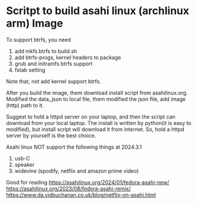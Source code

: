 # Scritpt to build asahi linux (archlinux arm) Image

To support btrfs, you need
1. add mkfs.btrfs to build.sh
2. add btrfs-progs, kernel headers to package
3. grub and initramfs btrfs support
4. fstab setting

Note that, not add kernel support btrfs.

After you build the image, them download install script from asahilinux.org.
Modified the data_json to local file, them modified the json file, add image (http) path
to it.

Suggest to hold a httpd server on your laptop, and then the script can download from your
local laptop.
The install is written by python(it is easy to modified), but install script will download it from internet.
So, hold a httpd server by yourself is the best choice.


Asahi linux NOT support the following things at 2024.3.1
1. usb-C
2. speaker
3. widevine (spodify, netflix and amazon prime video)


Good for reading
https://asahilinux.org/2024/01/fedora-asahi-new/
https://asahilinux.org/2023/08/fedora-asahi-remix/
https://www.da.vidbuchanan.co.uk/blog/netflix-on-asahi.html
